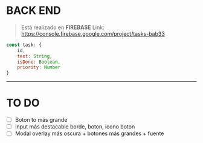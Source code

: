 # BACK END
> Está realizado en **FIREBASE** 
Link: https://console.firebase.google.com/project/tasks-bab33

```js
const task: {
    id,
    text: String,
    isDone: Boolean,
    priority: Number
}
``` 

---
# TO DO
- [ ] Boton to más grande
- [ ] input más destacable borde, boton, icono boton
- [ ] Modal overlay más oscura + botones más grandes + fuente